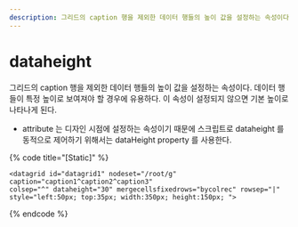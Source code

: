 ```yaml
---
description: 그리드의 caption 행을 제외한 데이터 행들의 높이 값을 설정하는 속성이다.
---
```


# dataheight



그리드의 caption 행을 제외한 데이터 행들의 높이 값을 설정하는 속성이다. 데이터 행들이 특정 높이로 보여져야 할 경우에 유용하다. 이 속성이 설정되지 않으면 기본 높이로 나타나게 된다.

* attribute 는 디자인 시점에 설정하는 속성이기 때문에 스크립트로 dataheight 를 동적으로 제어하기 위해서는 dataHeight property 를 사용한다.  



{% code title="\[Static\]" %}
```markup
<datagrid id="datagrid1" nodeset="/root/g" caption="caption1^caption2^caption3" 
colsep="^" dataheight="30" mergecellsfixedrows="bycolrec" rowsep="|" 
style="left:50px; top:35px; width:350px; height:150px; "> 
```
{% endcode %}

